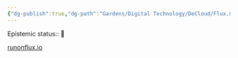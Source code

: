 ```yaml
---
{"dg-publish":true,"dg-path":"Gardens/Digital Technology/DeCloud/Flux.md","permalink":"/gardens/digital-technology/de-cloud/flux/","noteIcon":"1","created":"","updated":""}
---
```


Epistemic status:: 🌱

[runonflux.io](https://runonflux.io/)